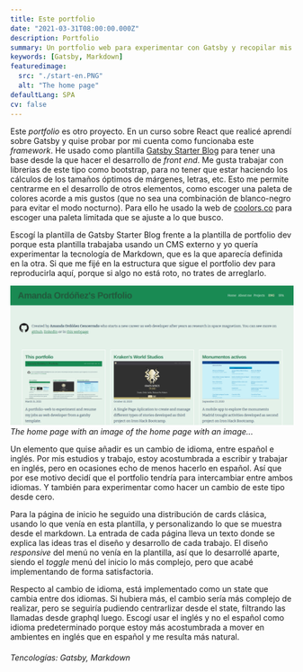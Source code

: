```yaml
---
title: Este portfolio
date: "2021-03-31T08:00:00.000Z"
description: Portfolio
summary: Un portfolio web para experimentar con Gatsby y recopilar mis trabajos como desarrolladora web usando una plantilla de Gatsby.
keywords: [Gatsby, Markdown]
featuredimage:
  src: "./start-en.PNG"
  alt: "The home page"
defaultLang: SPA
cv: false
---
```


Este *portfolio* es otro proyecto. En un curso sobre React que realicé aprendí sobre Gatsby y quise probar por mi cuenta como funcionaba este *framework*. He usado como plantilla [Gatsby Starter Blog](https://www.gatsbyjs.com/starters/gatsbyjs/gatsby-starter-blog) para tener una base desde la que hacer el desarrollo de *front end*. Me gusta trabajar con librerias de este tipo como bootstrap, para no tener que estar haciendo los cálculos de los tamaños óptimos de márgenes, letras, etc. Esto me permite centrarme en el desarrollo de otros elementos, como escoger una paleta de colores acorde a mis gustos (que no sea una combinación de blanco-negro para evitar el modo nocturno). Para ello he usado la web de [coolors.co](coolors.co) para escoger una paleta limitada que se ajuste a lo que busco.

Escogí la plantilla de Gatsby Starter Blog frente a la plantilla de portfolio dev porque esta plantilla trabajaba usando un CMS externo y yo quería experimentar la tecnología de Markdown, que es la que aparecía definida en la otra. Si que me fijé en la estructura que sigue el portfolio dev para reproducirla aquí, porque si algo no está roto, no trates de arreglarlo.

![The home page](./recursive-en3.PNG)*The home page with an image of the home page with an image...*

Un elemento que quise añadir es un cambio de idioma, entre español e inglés. Por mis estudios y trabajo, estoy acostumbrada a escribir y trabajar en inglés, pero en ocasiones echo de menos hacerlo en español. Así que por ese motivo decidí que el portfolio tendría para intercambiar entre ambos idiomas. Y también para experimentar como hacer un cambio de este tipo desde cero.

Para la página de inicio he seguido una distribución de cards clásica, usando lo que venía en esta plantilla, y personalizando lo que se muestra desde el markdown. La entrada de cada página lleva un texto donde se explica las ideas tras el diseño y desarrollo de cada trabajo. El diseño *responsive* del menú no venía en la plantilla, así que lo desarrollé aparte, siendo el *toggle* menú del inicio lo más complejo, pero que acabé implementando de forma satisfactoria.

Respecto al cambio de idioma, está implementado como un state que cambia entre dos idiomas. Si hubiera más, el cambio sería más complejo de realizar, pero se seguiría pudiendo centrarlizar desde el state, filtrando las llamadas desde graphql luego. Escogí usar el inglés y no el español como idioma predeterminado porque estoy más acostumbrada a mover en ambientes en inglés que en español y me resulta más natural.

###### Tencologías: Gatsby, Markdown
